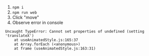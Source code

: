 1. `npm i`
2. `npm run web`
3. Click "move"
4. Observe error in console

```
Uncaught TypeError: Cannot set properties of undefined (setting 'translateX')
    at useAnimatedStyle.js:165:37
    at Array.forEach (<anonymous>)
    at frame (useAnimatedStyle.js:163:31)
```